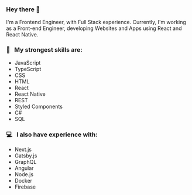 ### Hey there 👋
I'm a Frontend Engineer, with Full Stack experience. Currently, I'm working as a Front-end Engineer, developing Websites and Apps using React and React Native.

 ### :rocket: &nbsp; My strongest skills are: 
 - JavaScript
 - TypeScript
 - CSS
 - HTML
 - React
 - React Native
 - REST
 - Styled Components
 - C#
 - SQL
 
 ### :computer: &nbsp; I also have experience with:
 - Next.js
 - Gatsby.js
 - GraphQL
 - Angular
 - Node.js
 - Docker
 - Firebase

 

